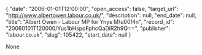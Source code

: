 {
  "date": "2006-01-01T12:00:00", 
  "open_access": false, 
  "target_url": "http://www.albertowen.labour.co.uk/", 
  "description": null, 
  "end_date": null, 
  "title": "Albert Owen - Labour MP for Ynys M\u00f4n", 
  "record_id": "20060101T120000/Yus1bHspoFphcQaDiR2h9Q==", 
  "publisher": "labour.co.uk", 
  "slug": 105422, 
  "start_date": null
}

None